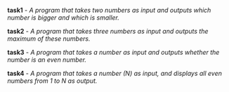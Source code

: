 **task1** - *A program that takes two numbers as input and outputs which number is bigger and which is smaller.*

**task2** - *A program that takes three numbers as input and outputs the maximum of these numbers.*

**task3** - *A program that takes a number as input and outputs whether the number is an even number.*

**task4** - *A program that takes a number (N) as input, and displays all even numbers from 1 to N as output.*
